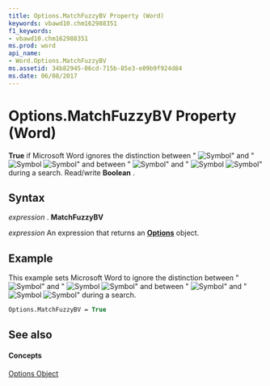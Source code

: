 ```yaml
---
title: Options.MatchFuzzyBV Property (Word)
keywords: vbawd10.chm162988351
f1_keywords:
- vbawd10.chm162988351
ms.prod: word
api_name:
- Word.Options.MatchFuzzyBV
ms.assetid: 34b82945-06cd-715b-85e3-e09b9f924d84
ms.date: 06/08/2017
---
```



# Options.MatchFuzzyBV Property (Word)

 **True** if Microsoft Word ignores the distinction between "
![Symbol](images/fe143_ZA06051648.gif)" and "
![Symbol](images/fe267_ZA06051746.gif)
![Symbol](images/fe268_ZA06051747.gif)" and between "
![Symbol](images/fe278_ZA06051757.gif)" and "
![Symbol](images/fe238_ZA06051718.gif)
![Symbol](images/fe268_ZA06051747.gif)" during a search. Read/write **Boolean** .


## Syntax

 _expression_ . **MatchFuzzyBV**

 _expression_ An expression that returns an **[Options](options-object-word.md)** object.


## Example

This example sets Microsoft Word to ignore the distinction between "
![Symbol](images/fe143_ZA06051648.gif)" and "
![Symbol](images/fe267_ZA06051746.gif)
![Symbol](images/fe268_ZA06051747.gif)" and between "
![Symbol](images/fe278_ZA06051757.gif)" and "
![Symbol](images/fe238_ZA06051718.gif)
![Symbol](images/fe268_ZA06051747.gif)" during a search.


```vb
Options.MatchFuzzyBV = True
```


## See also


#### Concepts


[Options Object](options-object-word.md)

